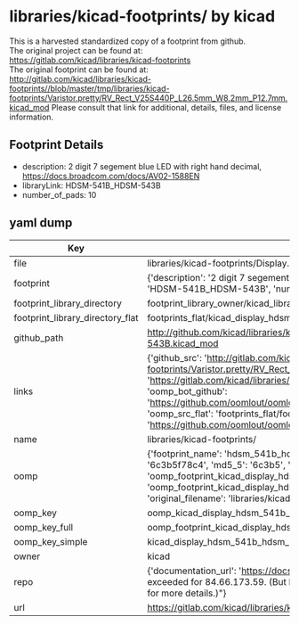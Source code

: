 # libraries/kicad-footprints/ by kicad  
This is a harvested standardized copy of a footprint from github.  
The original project can be found at:  
https://gitlab.com/kicad/libraries/kicad-footprints  
The original footprint can be found at:
http://gitlab.com/kicad/libraries/kicad-footprints//blob/master/tmp/libraries/kicad-footprints/Varistor.pretty/RV_Rect_V25S440P_L26.5mm_W8.2mm_P12.7mm.kicad_mod
Please consult that link for additional, details, files, and license information.  
## Footprint Details
* description: 2 digit 7 segement blue LED with right hand decimal, https://docs.broadcom.com/docs/AV02-1588EN  
* libraryLink: HDSM-541B_HDSM-543B  
* number_of_pads: 10  
## yaml dump  
| Key | Value |  
| --- | --- |  
| file | libraries/kicad-footprints/Display.pretty/HDSM-541B_HDSM-543B.kicad_mod |  
| footprint | {'description': '2 digit 7 segement blue LED with right hand decimal, https://docs.broadcom.com/docs/AV02-1588EN', 'libraryLink': 'HDSM-541B_HDSM-543B', 'number_of_pads': 10} |  
| footprint_library_directory | footprint_library_owner/kicad_libraries/kicad-footprints/ |  
| footprint_library_directory_flat | footprints_flat/kicad_display_hdsm_541b_hdsm_543b/working |  
| github_path | http://github.com/kicad/libraries/kicad-footprints//blob/master/tmp/libraries/kicad-footprints/Display.pretty/HDSM-541B_HDSM-543B.kicad_mod |  
| links | {'github_src': 'http://gitlab.com/kicad/libraries/kicad-footprints//blob/master/tmp/libraries/kicad-footprints/Varistor.pretty/RV_Rect_V25S440P_L26.5mm_W8.2mm_P12.7mm.kicad_mod', 'github_src_repo': 'https://gitlab.com/kicad/libraries/kicad-footprints', 'oomp_bot': 'footprints/kicad_display_hdsm_541b_hdsm_543b/working', 'oomp_bot_github': 'https://github.com/oomlout/oomlout_oomp_footprint_bot/tree/main/footprints/kicad_display_hdsm_541b_hdsm_543b/working', 'oomp_src_flat': 'footprints_flat/footprints_flat/kicad_display_hdsm_541b_hdsm_543b/working', 'oomp_src_flat_github': 'https://github.com/oomlout/oomlout_oomp_footprint_src/tree/main/footprints_flat/kicad_display_hdsm_541b_hdsm_543b/working'} |  
| name | libraries/kicad-footprints/ |  
| oomp | {'footprint_name': 'hdsm_541b_hdsm_543b', 'library_name': 'display', 'md5': '6c3b5f78c4e239c8e8a33ba3dd5fd693', 'md5_10': '6c3b5f78c4', 'md5_5': '6c3b5', 'md5_6': '6c3b5f', 'oomp_key': 'oomp_kicad_display_hdsm_541b_hdsm_543b', 'oomp_key_extra': 'oomp_footprint_kicad_display_hdsm_541b_hdsm_543b', 'oomp_key_full': 'oomp_footprint_kicad_display_hdsm_541b_hdsm_543b_6c3b5f', 'oomp_key_simple': 'kicad_display_hdsm_541b_hdsm_543b', 'original_filename': 'libraries/kicad-footprints/Display.pretty/HDSM-541B_HDSM-543B.kicad_mod', 'owner_name': 'kicad'} |  
| oomp_key | oomp_kicad_display_hdsm_541b_hdsm_543b |  
| oomp_key_full | oomp_footprint_kicad_display_hdsm_541b_hdsm_543b |  
| oomp_key_simple | kicad_display_hdsm_541b_hdsm_543b |  
| owner | kicad |  
| repo | {'documentation_url': 'https://docs.github.com/rest/overview/resources-in-the-rest-api#rate-limiting', 'message': "API rate limit exceeded for 84.66.173.59. (But here's the good news: Authenticated requests get a higher rate limit. Check out the documentation for more details.)"} |  
| url | https://gitlab.com/kicad/libraries/kicad-footprints |  

